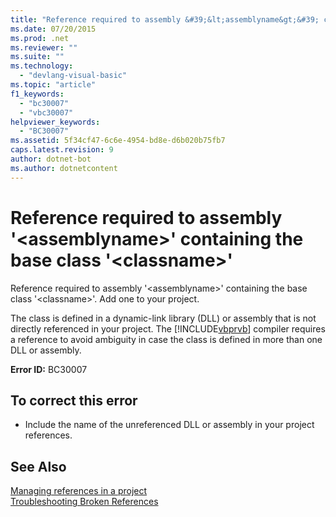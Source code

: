 ```yaml
---
title: "Reference required to assembly &#39;&lt;assemblyname&gt;&#39; containing the base class &#39;&lt;classname&gt;&#39;"
ms.date: 07/20/2015
ms.prod: .net
ms.reviewer: ""
ms.suite: ""
ms.technology: 
  - "devlang-visual-basic"
ms.topic: "article"
f1_keywords: 
  - "bc30007"
  - "vbc30007"
helpviewer_keywords: 
  - "BC30007"
ms.assetid: 5f34cf47-6c6e-4954-bd8e-d6b020b75fb7
caps.latest.revision: 9
author: dotnet-bot
ms.author: dotnetcontent
---
```

# Reference required to assembly &#39;&lt;assemblyname&gt;&#39; containing the base class &#39;&lt;classname&gt;&#39;
Reference required to assembly '\<assemblyname>' containing the base class '\<classname>'. Add one to your project.  
  
 The class is defined in a dynamic-link library (DLL) or assembly that is not directly referenced in your project. The [!INCLUDE[vbprvb](~/includes/vbprvb-md.md)] compiler requires a reference to avoid ambiguity in case the class is defined in more than one DLL or assembly.  
  
 **Error ID:** BC30007  
  
## To correct this error  
  
-   Include the name of the unreferenced DLL or assembly in your project references.  
  
## See Also  
   
 [Managing references in a project](/visualstudio/ide/managing-references-in-a-project)  
 [Troubleshooting Broken References](/visualstudio/ide/troubleshooting-broken-references)
